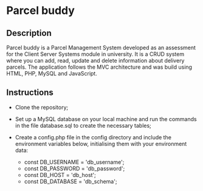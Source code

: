 # Parcel buddy


## Description
Parcel buddy is a Parcel Management System developed as an assessment
for the Client Server Systems module in university.
It is a CRUD system where you can add, read, update and delete 
information about delivery parcels. 
The application follows the MVC architecture and was build using HTML,
PHP, MySQL and JavaScript.


## Instructions
- Clone the repository;
- Set up a MySQL database on your local machine and 
run the commands in the file database.sql to create
the necessary tables;
- Create a config.php file in the config directory and include the environment variables below, initialising them with your environment data:


    - const DB_USERNAME = 'db_username'; 
    - const DB_PASSWORD = 'db_password'; 
    - const DB_HOST = 'db_host'; 
    - const DB_DATABASE = 'db_schema';
